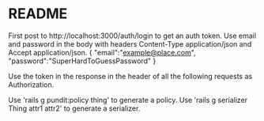 # README

First post to http://localhost:3000/auth/login to get an auth token. Use email and password in the body with headers Content-Type application/json and Accept application/json.
{
  "email":"example@place.com",
  "password":"SuperHardToGuessPassword"
}

Use the token in the response in the header of all the following requests as Authorization. 

Use 'rails g pundit:policy thing' to generate a policy.
Use 'rails g serializer Thing attr1 attr2' to generate a serializer. 
